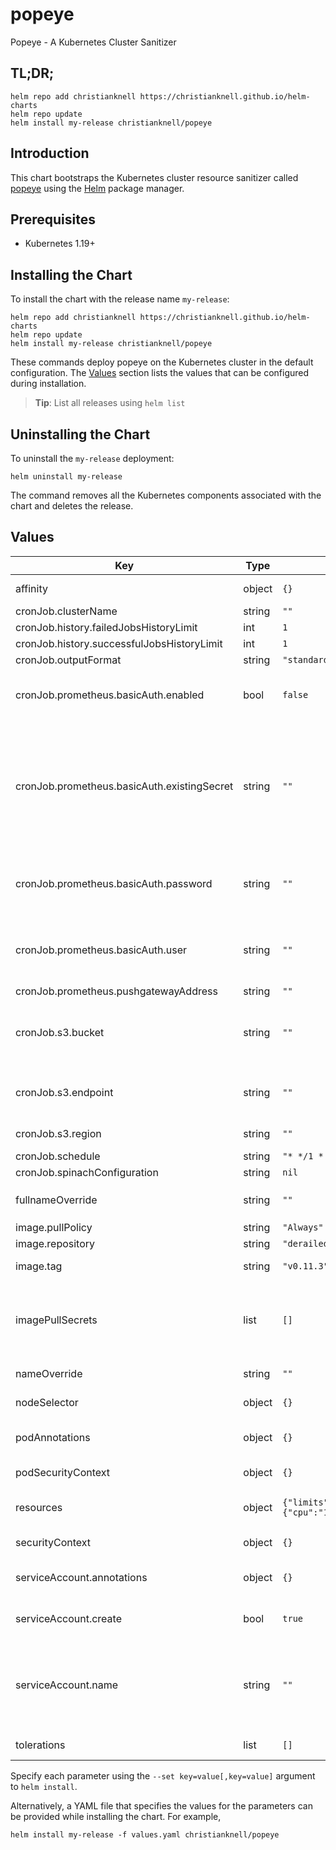# popeye

Popeye - A Kubernetes Cluster Sanitizer

## TL;DR;

```console
helm repo add christianknell https://christianknell.github.io/helm-charts
helm repo update
helm install my-release christianknell/popeye
```

## Introduction

This chart bootstraps the Kubernetes cluster resource sanitizer called [popeye](https://github.com/derailed/popeye) using the [Helm](https://helm.sh) package manager.

## Prerequisites

- Kubernetes 1.19+

## Installing the Chart

To install the chart with the release name `my-release`:

```console
helm repo add christianknell https://christianknell.github.io/helm-charts
helm repo update
helm install my-release christianknell/popeye
```

These commands deploy popeye on the Kubernetes cluster in the default configuration. The [Values](#values) section lists the values that can be configured during installation.

> **Tip**: List all releases using `helm list`

## Uninstalling the Chart

To uninstall the `my-release` deployment:

```console
helm uninstall my-release
```

The command removes all the Kubernetes components associated with the chart and deletes the release.

## Values

| Key                                         | Type   | Default                                        | Description                                                                                                                     |
| ------------------------------------------- | ------ | ---------------------------------------------- | ------------------------------------------------------------------------------------------------------------------------------- |
| affinity                                    | object | `{}`                                           | Affinity settings for pod assignment                                                                                            |
| cronJob.clusterName                         | string | `""`                                           |                                                                                                                                 |
| cronJob.history.failedJobsHistoryLimit      | int    | `1`                                            |                                                                                                                                 |
| cronJob.history.successfulJobsHistoryLimit  | int    | `1`                                            |                                                                                                                                 |
| cronJob.outputFormat                        | string | `"standard"`                                   |                                                                                                                                 |
| cronJob.prometheus.basicAuth.enabled        | bool   | `false`                                        | Use authentication against Prometheus Pushgateway                                                                               |
| cronJob.prometheus.basicAuth.existingSecret | string | `""`                                           | Name of existing secret to use for authentication against Prometheus Pushgateway, needs to contain the key pushgateway-password |
| cronJob.prometheus.basicAuth.password       | string | `""`                                           | Password for authentication against Prometheus Pushgateway                                                                      |
| cronJob.prometheus.basicAuth.user           | string | `""`                                           | Username for authentication against Prometheus Pushgateway                                                                      |
| cronJob.prometheus.pushgatewayAddress       | string | `""`                                           |                                                                                                                                 |
| cronJob.s3.bucket                           | string | `""`                                           | bucket name can be the URI and the bucket name path s3://example-bucket                                                         |
| cronJob.s3.endpoint                         | string | `""`                                           | example endpoint: "https://s3.us-east-1.amazonaws.com"                                                                          |
| cronJob.s3.region                           | string | `""`                                           | example region: "us-east-1"                                                                                                     |
| cronJob.schedule                            | string | `"* */1 * * *"`                                |                                                                                                                                 |
| cronJob.spinachConfiguration                | string | `nil`                                          |                                                                                                                                 |
| fullnameOverride                            | string | `""`                                           | String to fully override `"popeye.fullname"`                                                                                    |
| image.pullPolicy                            | string | `"Always"`                                     | image pull policy                                                                                                               |
| image.repository                            | string | `"derailed/popeye"`                            | image repository                                                                                                                |
| image.tag                                   | string | `"v0.11.3"`                                    | Overrides the image tag                                                                                                         |
| imagePullSecrets                            | list   | `[]`                                           | If defined, uses a Secret to pull an image from a private Docker registry or repository.                                        |
| nameOverride                                | string | `""`                                           | Provide a name in place of `popeye`                                                                                             |
| nodeSelector                                | object | `{}`                                           | Node labels for pod assignment                                                                                                  |
| podAnnotations                              | object | `{}`                                           | Annotations to be added to exporter pods                                                                                        |
| podSecurityContext                          | object | `{}`                                           | pod-level security context                                                                                                      |
| resources                                   | object | `{"limits":{"cpu":"1000m","memory":"1000Mi"}}` | Resource limits and requests for the headwind pods.                                                                             |
| securityContext                             | object | `{}`                                           | container-level security context                                                                                                |
| serviceAccount.annotations                  | object | `{}`                                           | Annotations to add to the service account                                                                                       |
| serviceAccount.create                       | bool   | `true`                                         | Specifies whether a service account should be created                                                                           |
| serviceAccount.name                         | string | `""`                                           | The name of the service account to use. If not set and create is true, a name is generated using the fullname template          |
| tolerations                                 | list   | `[]`                                           | Toleration labels for pod assignment                                                                                            |

Specify each parameter using the `--set key=value[,key=value]` argument to `helm install`.

Alternatively, a YAML file that specifies the values for the parameters can be provided while installing the chart. For example,

```console
helm install my-release -f values.yaml christianknell/popeye
```
